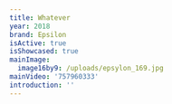 ```yaml
---
title: Whatever
year: 2018
brand: Epsilon
isActive: true
isShowcased: true
mainImage:
  image16by9: /uploads/epsylon_169.jpg
mainVideo: '757960333'
introduction: ''
---
```


